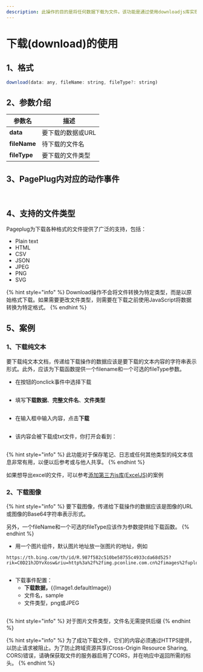 ```yaml
---
description: 此操作的目的是将任何数据下载为文件。该功能是通过使用downloadjs库实现的。
---
```


# 下载(download)的使用

## 1、格式

```javascript
download(data: any, fileName: string, fileType?: string)
```



## 2、参数介绍

| 参数名          | 描述         |
| ------------ | ---------- |
| **data**     | 要下载的数据或URL |
| **fileName** | 待下载的文件名    |
| **fileType** | 要下载的文件类型   |

## **3、PagePlug内对应的动作事件**

<figure><img src="../../.gitbook/assets/image (10) (1).png" alt=""><figcaption></figcaption></figure>

<figure><img src="../../.gitbook/assets/image (9) (1) (1).png" alt=""><figcaption></figcaption></figure>

## 4、支持的文件类型

Pageplug为下载各种格式的文件提供了广泛的支持，包括：

* Plain text
* HTML
* CSV
* JSON
* JPEG
* PNG
* SVG

{% hint style="info" %}
Download操作不会将文件转换为特定类型，而是以原始格式下载。如果需要更改文件类型，则需要在下载之前使用JavaScript将数据转换为特定格式。
{% endhint %}

## 5、案例

### **1、下载纯文本**

要下载纯文本文档，传递给下载操作的数据应该是要下载的文本内容的字符串表示形式。此外，应该为下载函数提供一个filename和一个可选的fileType参数。

* 在按钮的onclick事件中选择下载

<figure><img src="../../.gitbook/assets/image (105).png" alt=""><figcaption></figcaption></figure>

* 填写**下载数据**、**完整文件名**、**文件类型**

<figure><img src="../../.gitbook/assets/image (144).png" alt=""><figcaption></figcaption></figure>

* 在输入框中输入内容，点击**下载**

<figure><img src="../../.gitbook/assets/image (5) (1) (3).png" alt=""><figcaption></figcaption></figure>

* 该内容会被下载成txt文件，你打开会看到：

<figure><img src="../../.gitbook/assets/image (101).png" alt=""><figcaption></figcaption></figure>

{% hint style="info" %}
此功能对于保存笔记、日志或任何其他类型的纯文本信息非常有用，以便以后参考或与他人共享。
{% endhint %}

如果想导出excel的文件，可以参考[添加第三方js库](../pageplug-de-js-ku/zhi-chi-tian-jia-di-san-fang-js-ku.md)[(ExcelJS)](../pageplug-de-js-ku/zhi-chi-tian-jia-di-san-fang-js-ku.md)的案例

### 2、下载图像

{% hint style="info" %}
要下载图像，传递给下载操作的数据应该是图像的URL或图像的Base64字符串表示形式。



另外，一个fileName和一个可选的fileType应该作为参数提供给下载函数。
{% endhint %}

* 用一个图片组件，默认图片地址放一张图片的地址，例如

```
https://th.bing.com/th/id/R.987f582c510be58755c4933cda68d525?rik=C0D21hJDYvXosw&riu=http%3a%2f%2fimg.pconline.com.cn%2fimages%2fupload%2fupc%2ftx%2fwallpaper%2f1305%2f16%2fc4%2f20990657_1368686545122.jpg&ehk=netN2qzcCVS4ALUQfDOwxAwFcy41oxC%2b0xTFvOYy5ds%3d&risl=&pid=ImgRaw&r=0
```

<figure><img src="../../.gitbook/assets/image (92).png" alt=""><figcaption></figcaption></figure>

* 下载事件配置：
  * **下载数据，**\{{Image1.defaultImage\}}
  * 文件名，sample
  * 文件类型，png或JPEG

<figure><img src="../../.gitbook/assets/image (97).png" alt=""><figcaption></figcaption></figure>

{% hint style="info" %}
对于图片文件类型，文件名无需提供后缀
{% endhint %}

{% hint style="info" %}
为了成功下载文件，它们的内容必须通过HTTPS提供，以防止请求被阻止。为了防止跨域资源共享(Cross-Origin Resource Sharing, CORS)错误，请确保获取文件的服务器启用了CORS，并在响应中返回所需的标头。
{% endhint %}
